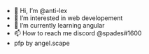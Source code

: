 - 👋 Hi, I’m @anti-lex
- 👀 I’m interested in web developement 
- 🌱 I’m currently learning angular
- 📫 How to reach me discord @spades#1600
- pfp by angel.scape
<!---
anti-lex/anti-lex is a ✨ special ✨ repository because its `README.md` (this file) appears on your GitHub profile.
You can click the Preview link to take a look at your changes.
--->
